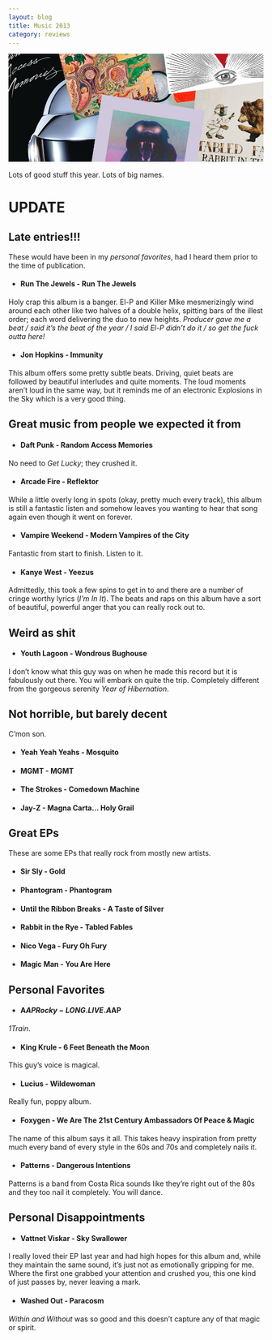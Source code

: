 ```yaml
---
layout: blog
title: Music 2013
category: reviews
---
```

<img class="hero" src="/media/images/posts/2013-12-10-music-2013/cover.png">

Lots of good stuff this year. Lots of big names.

# UPDATE
## Late entries!!!
These would have been in my *personal favorites*, had I heard them prior to the time of publication.

- #### Run The Jewels - Run The Jewels
Holy crap this album is a banger. El-P and Killer Mike mesmerizingly wind around each other like two halves of a double helix, spitting bars of the illest order; each word delivering the duo to new heights. *Producer gave me a beat / said it’s the beat of the year / I said El-P didn’t do it / so get the fuck outta here!*

- #### Jon Hopkins - Immunity
This album offers some pretty subtle beats. Driving, quiet beats are followed by beautiful interludes and quite moments. The loud moments aren’t loud in the same way, but it reminds me of an electronic Explosions in the Sky which is a very good thing.

## Great music from people we expected it from
- #### Daft Punk - Random Access Memories
No need to *Get Lucky*; they crushed it.

- #### Arcade Fire - Reflektor
While a little overly long in spots (okay, pretty much every track), this album is still a fantastic listen and somehow leaves you wanting to hear that song again even though it went on forever.

- #### Vampire Weekend - Modern Vampires of the City
Fantastic from start to finish. Listen to it.

- #### Kanye West - Yeezus
Admittedly, this took a few spins to get in to and there are a number of cringe worthy lyrics (*I’m In It*). The beats and raps on this album have a sort of beautiful, powerful anger that you can really rock out to.

## Weird as shit

- #### Youth Lagoon - Wondrous Bughouse
I don’t know what this guy was on when he made this record but it is fabulously out there. You will embark on quite the trip. Completely different from the gorgeous serenity *Year of Hibernation*.

## Not horrible, but barely decent
C’mon son.

- #### Yeah Yeah Yeahs - Mosquito
- #### MGMT - MGMT
- #### The Strokes - Comedown Machine
- #### Jay-Z - Magna Carta... Holy Grail

## Great EPs
These are some EPs that really rock from mostly new artists.

- #### Sir Sly - Gold
- #### Phantogram - Phantogram
- #### Until the Ribbon Breaks - A Taste of Silver
- #### Rabbit in the Rye - Tabled Fables
- #### Nico Vega - Fury Oh Fury
- #### Magic Man - You Are Here

## Personal Favorites
- #### A$AP Rocky - LONG.LIVE.A$AP
*1Train*.

- #### King Krule - 6 Feet Beneath the Moon
This guy’s voice is magical.

- #### Lucius - Wildewoman
Really fun, poppy album.

- #### Foxygen - We Are The 21st Century Ambassadors Of Peace & Magic
The name of this album says it all. This takes heavy inspiration from pretty much every band of every style in the 60s and 70s and completely nails it.

- #### Patterns - Dangerous Intentions
Patterns is a band from Costa Rica sounds like they’re right out of the 80s and they too nail it completely. You will dance.

## Personal Disappointments
- #### Vattnet Viskar - Sky Swallower
I really loved their EP last year and had high hopes for this album and, while they maintain the same sound, it’s just not as emotionally gripping for me. Where the first one grabbed your attention and crushed you, this one kind of just passes by, never leaving a mark.

- #### Washed Out - Paracosm
*Within and Without* was so good and this doesn’t capture any of that magic or spirit.